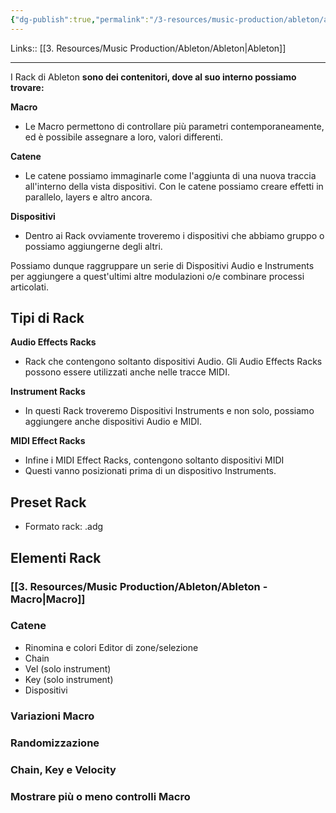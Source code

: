 ```yaml
---
{"dg-publish":true,"permalink":"/3-resources/music-production/ableton/ableton-racks/","tags":["type/note"]}
---
```


Links:: [[3. Resources/Music Production/Ableton/Ableton\|Ableton]]

---
I Rack di Ableton **sono dei contenitori, dove al suo interno possiamo trovare:**

**Macro**
- Le Macro permettono di controllare più parametri contemporaneamente, ed è possibile assegnare a loro, valori differenti.

**Catene**
- Le catene possiamo immaginarle come l'aggiunta di una nuova traccia all'interno della vista dispositivi. Con le catene possiamo creare effetti in parallelo, layers e altro ancora.

**Dispositivi**
- Dentro ai Rack ovviamente troveremo i dispositivi che abbiamo gruppo o possiamo aggiungerne degli altri.


Possiamo dunque raggruppare un serie di Dispositivi Audio e Instruments per aggiungere a quest'ultimi altre modulazioni o/e combinare processi articolati.

## Tipi di Rack

**Audio Effects Racks**
- Rack che contengono soltanto dispositivi Audio. Gli Audio Effects Racks possono essere utilizzati anche nelle tracce MIDI.

**Instrument Racks**
- In questi Rack troveremo Dispositivi Instruments e non solo, possiamo aggiungere anche dispositivi Audio e MIDI.

**MIDI Effect Racks**
- Infine i MIDI Effect Racks, contengono soltanto dispositivi MIDI
- Questi vanno posizionati prima di un dispositivo Instruments.

## Preset Rack

- Formato rack: .adg


## Elementi Rack

### [[3. Resources/Music Production/Ableton/Ableton - Macro\|Macro]]



### Catene

- Rinomina e colori Editor di zone/selezione
- Chain
- Vel (solo instrument)
- Key (solo instrument)
- Dispositivi

### Variazioni Macro

### Randomizzazione

### Chain, Key e Velocity 

### Mostrare più o meno controlli Macro


